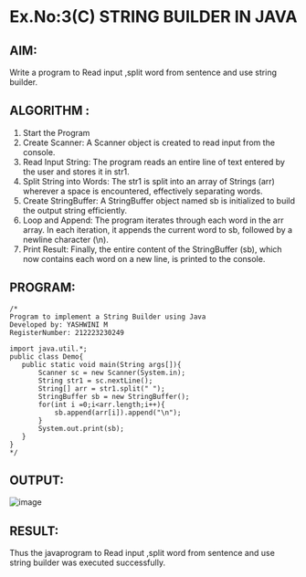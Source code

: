 # Ex.No:3(C)    STRING BUILDER IN JAVA

## AIM:
Write a program to Read input ,split word from sentence and use string builder.

## ALGORITHM :
1.  Start the Program
2.	Create Scanner: A Scanner object is created to read input from the console.
3. Read Input String: The program reads an entire line of text entered by the user and stores it in str1.
4.	Split String into Words: The str1 is split into an array of Strings (arr) wherever a space is encountered, effectively separating words.
5.	Create StringBuffer: A StringBuffer object named sb is initialized to build the output string efficiently.
6. Loop and Append: The program iterates through each word in the arr array. In each iteration, it appends the current word to sb, followed by a newline character (\n).
7.	Print Result: Finally, the entire content of the StringBuffer (sb), which now contains each word on a new line, is printed to the console.

## PROGRAM:
 ```
/*
Program to implement a String Builder using Java
Developed by: YASHWINI M
RegisterNumber: 212223230249

import java.util.*;
public class Demo{
    public static void main(String args[]){
        Scanner sc = new Scanner(System.in);
        String str1 = sc.nextLine();
        String[] arr = str1.split(" ");
        StringBuffer sb = new StringBuffer();
        for(int i =0;i<arr.length;i++){
            sb.append(arr[i]).append("\n");
        }
        System.out.print(sb);
    }
}
*/
```

## OUTPUT:
![image](https://github.com/user-attachments/assets/fffb0acf-63a5-442b-85b3-1871963473b8)

## RESULT:
Thus the javaprogram to Read input ,split word from sentence and use string builder was executed successfully.
